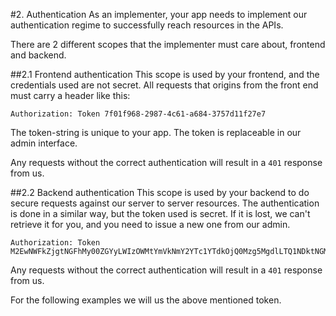 #2. Authentication
As an implementer, your app needs to implement our authentication regime to successfully reach resources in the  APIs.

There are 2 different scopes that the implementer must care about, frontend and backend.


##2.1 Frontend authentication
This scope is used by your frontend, and the credentials used are not secret.
All requests that origins from the front end must carry a header like this:

    Authorization: Token 7f01f968-2987-4c61-a684-3757d11f27e7

The token-string is unique to your app. The token is replaceable in our admin interface.

Any requests without the correct authentication will result in a `401` response from us.

##2.2 Backend authentication
This scope is used by your backend to do secure requests against our server to server resources.
The authentication is done in a similar way, but the token used is secret. If it is lost, we can't retrieve it for you, and you need to issue a new one from our admin.

    Authorization: Token M2EwNWFkZjgtNGFhMy00ZGYyLWIzOWMtYmVkNmY2YTc1YTdkOjQ0Mzg5MgdlLTQ1NDktNGMxOC05Mjk5LTkyZjMxY2VhYTllNw

Any requests without the correct authentication will result in a `401` response from us.

For the following examples we will us the above mentioned token.

